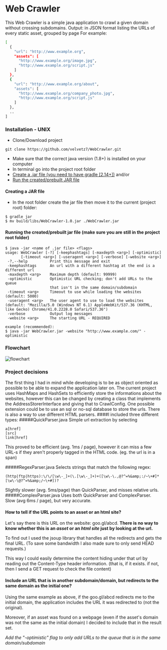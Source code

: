 # Web Crawler

This Web Crawler is a simple java application to crawl a given domain without crossing subdomains.
Output: in JSON format listing the URLs of every static asset, grouped by page
For example:
```sh
[
  {
    "url": "http://www.example.org",
    "assets": [
      "http://www.example.org/image.jpg",
      "http://www.example.org/script.js"
    ]
  },
  {
    "url": "http://www.example.org/about",
    "assets": [
      "http://www.example.org/company_photo.jpg",
      "http://www.example.org/script.js"
    ]
  },
  ..
]
```

### Installation - UNIX
  - Clone/Download project
```
git clone https://github.com/velvetz7/WebCrawler.git
```
  - Make sure that the correct java version (1.8+) is installed on your computer
  - In terminal go into the project root folder
  - [Create a .jar file (you need to have gradle [2.14+])](#creating-a-jar-file) and/or
  - [Run the created/prebuilt JAR file](#running-the-createdprebuilt-jar-file-make-sure-you-are-still-in-the-project-root-folder)

#### Creating a JAR file
  - In the root folder create the jar file then move it to the current (project root) folder:

```
$ gradle jar
$ mv build/libs/WebCrawler-1.0.jar ./WebCrawler.jar
```

#### Running the created/prebuilt jar file (make sure you are still in the project root folder)
```
$ java -jar <name of .jar file> <flags>
usage: WebCrawler [-?] [-keephashtags] [-maxdepth <arg>] [-optimistic]
       [-timeout <arg>] [-useragent <arg>] [-verbose] [-website <arg>]
 -?,--help          Print this message and exit
 -keephashtags      An url with a different hashtag at the end is a different url
 -maxdepth <arg>    Maximum depth (default: 99999)
 -optimistic        Optimistic URL checking; don't add URLs to the queue
                    that isn't in the same domain/subdomain
 -timeout <arg>     Timeout to use while loading the websites (default: 5000)
 -useragent <arg>   The user agent to use to load the websites (default: "Mozilla/5.0 (Windows NT 6.1) AppleWebKit/537.36 (KHTML, like Gecko) Chrome/41.0.2228.0 Safari/537.36")
 -verbose           Output log messages
 -website <arg>     The starting URL - REQUIRED

example (recommended):
$ java -jar WebCrawler.jar -website "http://www.example.com/" -optimistic
```

### Flowchart
![flowchart](https://raw.githubusercontent.com/velvetz7/WebCrawler/master/flowchart.png)

### Project decisions
The first thing I had in mind while developing is to be as object oriented as possible to be able to expand the application later on.
The current project uses HashMaps and HashSets to efficiently store the informations about the websites, 
however this can be changed by creating a class that implements the AddressStorerInterface and giving that to CrawlConfig. 
One possible extension could be to use an sql or no-sql database to store the urls.
There is also a way to use different HTML parsers.
####I included three different types:
#####QuickParser.java
Simple url extraction by selecting
```
a[href]
[src]
link[href]
```
This proved to be efficient (avg. 1ms / page), however it can miss a few URL-s if they aren't properly tagged in the HTML code. (eg. the url is in a span)

#####RegexParser.java
Selects strings that match the following regex:
```
(http|ftp|https):\/\/[\w\-_]+(\.[\w\-_]+)+([\w\-\.,@?^=%&amp;:/~\+#]*[\w\-\@?^=%&amp;/~\+#])?
```
Slightly slower (avg. 5ms/page) than QuickParser, and misses relative urls.
#####ComplexParser.java
Uses both QuickParser and ComplexParser. Slow (avg 6ms / page), but very accurate.

#### How to tell if the URL points to an asset or an html site?
Let's say there is this URL on the website: goo.gl/abcd.
**There is no way to know whether this is an *asset* or an *html site* just by looking at the url.**

To find out I used the jsoup library that handles all the redirects and gets the final URL. (To save some bandwidth I also made sure to only send HEAD requests.)

This way I could easily determine the content hiding under that url by reading out the Content-Type header information. 
(that is, if it exists. if not, then I send a GET request to check the file content)

#### Include an URL that is in another subdomain/domain, but redirects to the same domain as the initial one?
Using the same example as above, if the goo.gl/abcd redirects me to the initial domain, the application includes the URL it was redirected to (not the original).

Moreover, if an asset was found on a webpage (even if the asset's domain was not the same as the initial domain) I decided to include that in the result set.

*Add the "-optimistic" flag to only add URLs to the queue that is in the same domain/subdomain*
